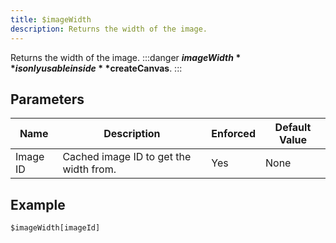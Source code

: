 ```yaml
---
title: $imageWidth
description: Returns the width of the image.
---
```


Returns the width of the image.
:::danger
**$imageWidth** is only usable inside **$createCanvas**.
:::
## Parameters
|   Name   |              Description               | Enforced | Default Value |
|----------|----------------------------------------|----------|---------------|
| Image ID | Cached image ID to get the width from. | Yes      | None          |
## Example
```eats
$imageWidth[imageId]
```